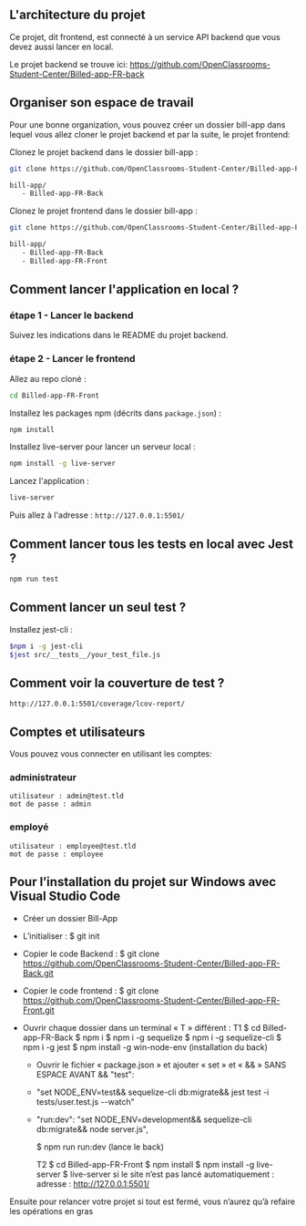 
## L'architecture du projet

Ce projet, dit frontend, est connecté à un service API backend que vous devez aussi lancer en local.

Le projet backend se trouve ici: <https://github.com/OpenClassrooms-Student-Center/Billed-app-FR-back>

## Organiser son espace de travail

Pour une bonne organization, vous pouvez créer un dossier bill-app dans lequel vous allez cloner le projet backend et par la suite, le projet frontend:

Clonez le projet backend dans le dossier bill-app :

```bash
git clone https://github.com/OpenClassrooms-Student-Center/Billed-app-FR-Back.git
```

```bash
bill-app/
   - Billed-app-FR-Back
```

Clonez le projet frontend dans le dossier bill-app :

```bash
git clone https://github.com/OpenClassrooms-Student-Center/Billed-app-FR-Front.git
```

```bash
bill-app/
   - Billed-app-FR-Back
   - Billed-app-FR-Front
```

## Comment lancer l'application en local ?

### étape 1 - Lancer le backend

Suivez les indications dans le README du projet backend.

### étape 2 - Lancer le frontend

Allez au repo cloné :

```bash
cd Billed-app-FR-Front
```

Installez les packages npm (décrits dans `package.json`) :

```bash
npm install
```

Installez live-server pour lancer un serveur local :

```bash
npm install -g live-server
```

Lancez l'application :

```bash
live-server
```

Puis allez à l'adresse : `http://127.0.0.1:5501/`

## Comment lancer tous les tests en local avec Jest ?

```bash
npm run test
```

## Comment lancer un seul test ?

Installez jest-cli :

```bash
$npm i -g jest-cli
$jest src/__tests__/your_test_file.js
```

## Comment voir la couverture de test ?

`http://127.0.0.1:5501/coverage/lcov-report/`

## Comptes et utilisateurs

Vous pouvez vous connecter en utilisant les comptes:

### administrateur

```
utilisateur : admin@test.tld 
mot de passe : admin
```

### employé

```
utilisateur : employee@test.tld
mot de passe : employee
```

## Pour l’installation du projet sur Windows avec Visual Studio Code

- Créer un dossier Bill-App
- L’initialiser :
    $ git init
- Copier le code Backend :
    $ git clone <https://github.com/OpenClassrooms-Student-Center/Billed-app-FR-Back.git>
- Copier le code frontend :
    $ git clone <https://github.com/OpenClassrooms-Student-Center/Billed-app-FR-Front.git>
- Ouvrir chaque dossier dans un terminal « T » différent :
    T1
    $ cd Billed-app-FR-Back
    $ npm i
    $ npm i -g sequelize
    $ npm i -g sequelize-cli
    $ npm i -g jest
    $ npm install -g win-node-env (installation du back)

  - Ouvrir le fichier « package.json » et ajouter « set » et « && » SANS ESPACE AVANT &&
    "test":
  - "set NODE_ENV=test&& sequelize-cli db:migrate&& jest test -i tests/user.test.js --watch"
  - "run:dev": "set NODE_ENV=development&& sequelize-cli db:migrate&& node server.js",

    $ npm run run:dev (lance le back)

    T2
    $ cd Billed-app-FR-Front
    $ npm install
    $ npm install -g live-server
    $ live-server
    si le site n’est pas lancé automatiquement :
        adresse : <http://127.0.0.1:5501/>

Ensuite pour relancer votre projet si tout est fermé, vous n’aurez qu’à refaire les opérations en gras
